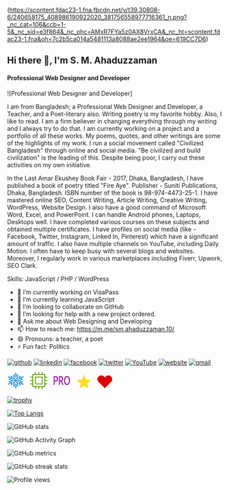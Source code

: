 (https://scontent.fdac23-1.fna.fbcdn.net/v/t39.30808-6/240658175_408986190922020_381756558977716361_n.png?_nc_cat=106&ccb=1-5&_nc_sid=e3f864&_nc_ohc=AMxR7FYa5z0AX8VrxCA&_nc_ht=scontent.fdac23-1.fna&oh=7c2b5ca014a5481113a8088ae2ee1964&oe=619CC7D6)
## Hi there 👋, I'm S. M. Ahaduzzaman
#### Professional Web Designer and Developer
![Professional Web Designer and Developer]

I am from Bangladesh; a Professional Web Designer and Developer, a Teacher, and a Poet-literary also. Writing poetry is my favorite hobby. Also, I like to read. I am a firm believer in changing everything through my writing and I always try to do that.
I am currently working on a project and a portfolio of all these works. My poems, quotes, and other writings are some of the highlights of my work.
I run a social movement called "Civilized Bangladesh" through online and social media. "Be civilized and build civilization" is the leading of this. Despite being poor, I carry out these activities on my own initiative.

In the Last Amar Ekushey Book Fair - 2017, Dhaka, Bangladesh, I have published a book of poetry titled "Fire Aye". Publisher - Suniti Publications, Dhaka, Bangladesh. ISBN number of the book is 98-974-4473-25-1.
I have mastered online SEO, Content Writing, Article Writing, Creative Writing, WordPress, Website Design. I also have a good command of Microsoft Word, Excel, and PowerPoint. I can handle Android phones, Laptops, Desktops well. I have completed various courses on these subjects and obtained multiple certificates.
I have profiles on social media (like - Facebook, Twitter, Instagram, Linked In, Pinterest) which have a significant amount of traffic. I also have multiple channels on YouTube, including Daily Motion. I often have to keep busy with several blogs and websites. Moreover, I regularly work in various marketplaces including Fiverr, Upwork, SEO Clark.


Skills: JavaScript / PHP / WordPress

- 🔭 I’m currently working on VisaPass 
- 🌱 I’m currently learning JavaScript 
- 👯 I’m looking to collaborate on GitHub 
- 🤔 I’m looking for help with a new project ordered. 
- 💬 Ask me about Web Designing and Developing 
- 📫 How to reach me: https://m.me/sm.ahaduzzaman.10/ 
- 😄 Pronouns: a teacher, a poet 
- ⚡ Fun fact: Politics 


[<img src='https://cdn.jsdelivr.net/npm/simple-icons@3.0.1/icons/github.svg' alt='github' height='40'>](https://github.com/https://github.com/smahaduzzaman)  [<img src='https://cdn.jsdelivr.net/npm/simple-icons@3.0.1/icons/linkedin.svg' alt='linkedin' height='40'>](https://www.linkedin.com/in/https://www.linkedin.com/in/s-m-ahaduzzaman-b5a727199//)  [<img src='https://cdn.jsdelivr.net/npm/simple-icons@3.0.1/icons/facebook.svg' alt='facebook' height='40'>](https://www.facebook.com/https://www.facebook.com/sm.ahaduzzaman.10/)  [<img src='https://cdn.jsdelivr.net/npm/simple-icons@3.0.1/icons/twitter.svg' alt='twitter' height='40'>](https://twitter.com/https://twitter.com/SovvoBangladesh)  [<img src='https://cdn.jsdelivr.net/npm/simple-icons@3.0.1/icons/youtube.svg' alt='YouTube' height='40'>](https://www.youtube.com/channel/https://www.youtube.com/channel/UC8QRD-tdHlm69iJb8KP9q5g)  [<img src='https://cdn.jsdelivr.net/npm/simple-icons@3.0.1/icons/icloud.svg' alt='website' height='40'>](https://visapass.info)  [<img src='https://cdn.jsdelivr.net/npm/simple-icons@3.0.1/icons/gmail.svg' alt='gmail' height='40'>](smahaduzzaman96@gmail.com)  

<a href='https://archiveprogram.github.com/'><img src='https://raw.githubusercontent.com/acervenky/animated-github-badges/master/assets/acbadge.gif' width='40' height='40'></a> <a href='https://docs.github.com/en/developers'><img src='https://raw.githubusercontent.com/acervenky/animated-github-badges/master/assets/devbadge.gif' width='40' height='40'></a> <a href='https://github.com/pricing'><img src='https://raw.githubusercontent.com/acervenky/animated-github-badges/master/assets/pro.gif' width='40' height='40'></a> <a href='https://stars.github.com/'><img src='https://raw.githubusercontent.com/acervenky/animated-github-badges/master/assets/starbadge.gif' width='35' height='35'></a> <a href='https://docs.github.com/en/github/supporting-the-open-source-community-with-github-sponsors'><img src='https://raw.githubusercontent.com/acervenky/animated-github-badges/master/assets/sponsorbadge.gif' width='35' height='35'></a> 

[![trophy](https://github-profile-trophy.vercel.app/?username=https://github.com/smahaduzzaman)](https://github.com/ryo-ma/github-profile-trophy)

[![Top Langs](https://github-readme-stats.vercel.app/api/top-langs/?username=https://github.com/smahaduzzaman)](https://github.com/anuraghazra/github-readme-stats)

![GitHub stats](https://github-readme-stats.vercel.app/api?username=https://github.com/smahaduzzaman&show_icons=true&count_private=true)  

![GitHub Activity Graph](https://activity-graph.herokuapp.com/graph?username=https://github.com/smahaduzzaman)  

![GitHub metrics](https://metrics.lecoq.io/https://github.com/smahaduzzaman)  

![GitHub streak stats](https://github-readme-streak-stats.herokuapp.com/?user=https://github.com/smahaduzzaman)  

![Profile views](https://gpvc.arturio.dev/https://github.com/smahaduzzaman)  
